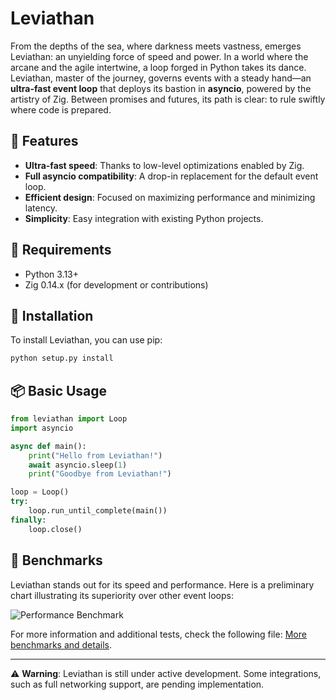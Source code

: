 # Leviathan

From the depths of the sea, where darkness meets vastness, emerges Leviathan: an unyielding force of speed and power. In a world where the arcane and the agile intertwine, a loop forged in Python takes its dance. Leviathan, master of the journey, governs events with a steady hand—an **ultra-fast event loop** that deploys its bastion in **asyncio**, powered by the artistry of Zig. Between promises and futures, its path is clear: to rule swiftly where code is prepared.

## 🚀 Features

- **Ultra-fast speed**: Thanks to low-level optimizations enabled by Zig.
- **Full asyncio compatibility**: A drop-in replacement for the default event loop.
- **Efficient design**: Focused on maximizing performance and minimizing latency.
- **Simplicity**: Easy integration with existing Python projects.

## 📜 Requirements

- Python 3.13+
- Zig 0.14.x (for development or contributions)

## 🔧 Installation

To install Leviathan, you can use pip:

```bash
python setup.py install
```

## 📦 Basic Usage

```python
from leviathan import Loop
import asyncio

async def main():
    print("Hello from Leviathan!")
    await asyncio.sleep(1)
    print("Goodbye from Leviathan!")

loop = Loop()
try:
    loop.run_until_complete(main())
finally:
    loop.close()
```

## 🧪 Benchmarks

Leviathan stands out for its speed and performance. Here is a preliminary chart illustrating its superiority over other event loops:

![Performance Benchmark](https://placeholder.url/benchmark-image)

For more information and additional tests, check the following file: [More benchmarks and details](https://placeholder.url/benchmark-details.md).

---

⚠️ **Warning**: Leviathan is still under active development. Some integrations, such as full networking support, are pending implementation.

